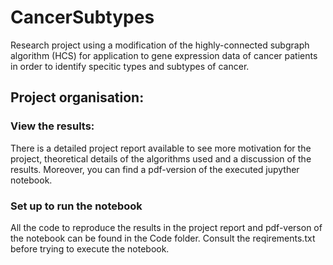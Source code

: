 # CancerSubtypes
Research project using a modification of the highly-connected subgraph algorithm (HCS) for application to gene expression data of cancer patients in order to identify specitic types and subtypes of cancer.

## Project organisation:
### View the results:
There is a detailed project report available to see more motivation for the project, theoretical details of the algorithms used and a discussion of the results. Moreover, you can find a pdf-version of the executed jupyther notebook.

### Set up to run the notebook
All the code to reproduce the results in the project report and pdf-verson of the notebook can be found in the Code folder. Consult the reqirements.txt before trying to execute the notebook.
